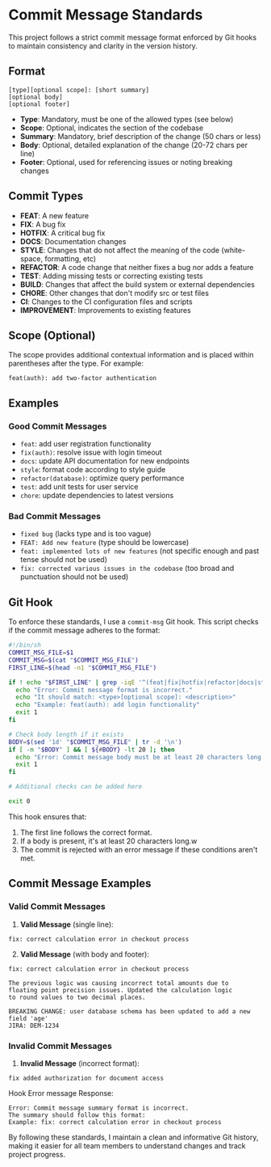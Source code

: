 # Commit Message Standards

This project follows a strict commit message format enforced by Git hooks to maintain consistency and clarity in the version history.

## Format

```
[type][optional scope]: [short summary]
[optional body]
[optional footer]
```

- **Type**: Mandatory, must be one of the allowed types (see below)
- **Scope**: Optional, indicates the section of the codebase
- **Summary**: Mandatory, brief description of the change (50 chars or less)
- **Body**: Optional, detailed explanation of the change (20-72 chars per line)
- **Footer**: Optional, used for referencing issues or noting breaking changes

## Commit Types

- **FEAT**: A new feature
- **FIX**: A bug fix
- **HOTFIX**: A critical bug fix
- **DOCS**: Documentation changes
- **STYLE**: Changes that do not affect the meaning of the code (white-space, formatting, etc)
- **REFACTOR**: A code change that neither fixes a bug nor adds a feature
- **TEST**: Adding missing tests or correcting existing tests
- **BUILD**: Changes that affect the build system or external dependencies
- **CHORE**: Other changes that don't modify src or test files
- **CI**: Changes to the CI configuration files and scripts
- **IMPROVEMENT**: Improvements to existing features

## Scope (Optional)

The scope provides additional contextual information and is placed within parentheses after the type. For example:

```
feat(auth): add two-factor authentication
```

## Examples

### Good Commit Messages

- `feat`: add user registration functionality
- `fix(auth)`: resolve issue with login timeout
- `docs`: update API documentation for new endpoints
- `style`: format code according to style guide
- `refactor(database)`: optimize query performance
- `test`: add unit tests for user service
- `chore`: update dependencies to latest versions

### Bad Commit Messages

- `fixed bug` (lacks type and is too vague)
- `FEAT: Add new feature` (type should be lowercase)
- `feat: implemented lots of new features` (not specific enough and past tense should not be used)
- `fix: corrected various issues in the codebase` (too broad and punctuation should not be used)

## Git Hook

To enforce these standards, I use a `commit-msg` Git hook. This script checks if the commit message adheres to the format:

```bash
#!/bin/sh
COMMIT_MSG_FILE=$1
COMMIT_MSG=$(cat "$COMMIT_MSG_FILE")
FIRST_LINE=$(head -n1 "$COMMIT_MSG_FILE")

if ! echo "$FIRST_LINE" | grep -iqE '^(feat|fix|hotfix|refactor|docs|style|test|build|chore|ci|improvement)(\(.+\))?: .{1,50}$'; then
  echo "Error: Commit message format is incorrect."
  echo "It should match: <type>[optional scope]: <description>"
  echo "Example: feat(auth): add login functionality"
  exit 1
fi

# Check body length if it exists
BODY=$(sed '1d' "$COMMIT_MSG_FILE" | tr -d '\n')
if [ -n "$BODY" ] && [ ${#BODY} -lt 20 ]; then
  echo "Error: Commit message body must be at least 20 characters long."
  exit 1
fi

# Additional checks can be added here

exit 0
```

This hook ensures that:
1. The first line follows the correct format.
2. If a body is present, it's at least 20 characters long.w
3. The commit is rejected with an error message if these conditions aren't met.
## Commit Message Examples

### Valid Commit Messages

1. **Valid Message** (single line):

```
fix: correct calculation error in checkout process
```

2. **Valid Message** (with body and footer):

```
fix: correct calculation error in checkout process

The previous logic was causing incorrect total amounts due to
floating point precision issues. Updated the calculation logic
to round values to two decimal places.

BREAKING CHANGE: user database schema has been updated to add a new field 'age'
JIRA: DEM-1234
```

### Invalid Commit Messages

1. **Invalid Message** (incorrect format):

```
fix added authorization for document access
```

Hook Error message Response:

```
Error: Commit message summary format is incorrect.
The summary should follow this format:
Example: fix: correct calculation error in checkout process
```


By following these standards, I maintain a clean and informative Git history, making it easier for all team members to understand changes and track project progress.
